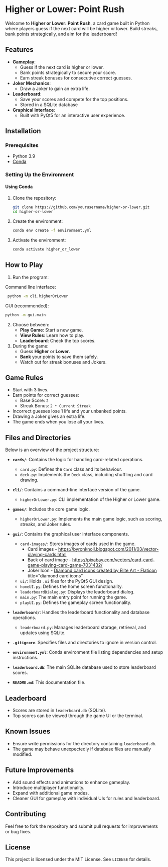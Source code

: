 
# Higher or Lower: Point Rush

Welcome to **Higher or Lower: Point Rush**, a card game built in Python where players guess if the next card will be higher or lower. Build streaks, bank points strategically, and aim for the leaderboard!

## Features
- **Gameplay**:
  - Guess if the next card is higher or lower.
  - Bank points strategically to secure your score.
  - Earn streak bonuses for consecutive correct guesses.
- **Joker Mechanics**:
  - Draw a Joker to gain an extra life.
- **Leaderboard**:
  - Save your scores and compete for the top positions.
  - Stored in a SQLite database
- **Graphical Interface**:
  - Built with PyQt5 for an interactive user experience.

## Installation

### Prerequisites
- Python 3.9
- [Conda](https://docs.conda.io/en/latest/)

### Setting Up the Environment

#### Using Conda
1. Clone the repository:
   ```bash
   git clone https://github.com/yourusername/higher-or-lower.git
   cd higher-or-lower
   ```
2. Create the environment:
   ```bash
   conda env create -f environment.yml
   ```
3. Activate the environment:
   ```bash
   conda activate higher_or_lower
   ```

## How to Play
1. Run the program:

Command line interface:
  ```bash
   python -m cli.higherOrLower
   ```

GUI (recommended):
   ```bash
   python -m gui.main
   ```
2. Choose between:
   - **Play Game**: Start a new game.
   - **View Rules**: Learn how to play.
   - **Leaderboard**: Check the top scores.
3. During the game:
   - Guess **Higher** or **Lower**.
   - **Bank** your points to save them safely.
   - Watch out for streak bonuses and Jokers.

## Game Rules
- Start with 3 lives.
- Earn points for correct guesses:
  - Base Score: `2`
  - Streak Bonus: `2 * Current Streak`
- Incorrect guesses lose 1 life and your unbanked points.
- Drawing a Joker gives an extra life.
- The game ends when you lose all your lives.

## Files and Directories
Below is an overview of the project structure:

- **`cards/`**: Contains the logic for handling card-related operations.
  - `card.py`: Defines the `Card` class and its behaviour.
  - `deck.py`: Implements the `Deck` class, including shuffling and card drawing.

- **`cli/`**: Contains a command-line interface version of the game.
  - `higherOrLower.py`: CLI implementation of the Higher or Lower game.

- **`games/`**: Includes the core game logic.
  - `higherOrLower.py`: Implements the main game logic, such as scoring, streaks, and Joker rules.

- **`gui/`**: Contains the graphical user interface components.
  - `card-images/`: Stores images of cards used in the game.
    - Card images - https://byronknoll.blogspot.com/2011/03/vector-playing-cards.html
    - Back of card image - https://pixabay.com/vectors/card-card-game-playing-card-game-7031432/
    - Joker Icon - [Diamond card icons created by Elite Art - Flaticon](https://www.flaticon.com/free-icons/diamond-card) title="diamond card icons"
  - `ui/`: Holds `.ui` files for the PyQt5 GUI design.
  - `homeUI.py`: Defines the home screen functionality.
  - `leaderboardDialog.py`: Displays the leaderboard dialog.
  - `main.py`: The main entry point for running the game.
  - `playUI.py`: Defines the gameplay screen functionality.

- **`leaderboard/`**: Handles the leaderboard functionality and database operations.
  - `leaderboard.py`: Manages leaderboard storage, retrieval, and updates using SQLite.

- **`.gitignore`**: Specifies files and directories to ignore in version control.

- **`environment.yml`**: Conda environment file listing dependencies and setup instructions.

- **`leaderboard.db`**: The main SQLite database used to store leaderboard scores.

- **`README.md`**: This documentation file.

## Leaderboard
- Scores are stored in `leaderboard.db` (SQLite).
- Top scores can be viewed through the game UI or the terminal.

## Known Issues
- Ensure write permissions for the directory containing `leaderboard.db`.
- The game may behave unexpectedly if database files are manually modified.

## Future Improvements
- Add sound effects and animations to enhance gameplay.
- Introduce multiplayer functionality.
- Expand with additional game modes.
- Cleaner GUI for gameplay with individual UIs for rules and leaderboard.

## Contributing
Feel free to fork the repository and submit pull requests for improvements or bug fixes.

## License
This project is licensed under the MIT License. See `LICENSE` for details.
